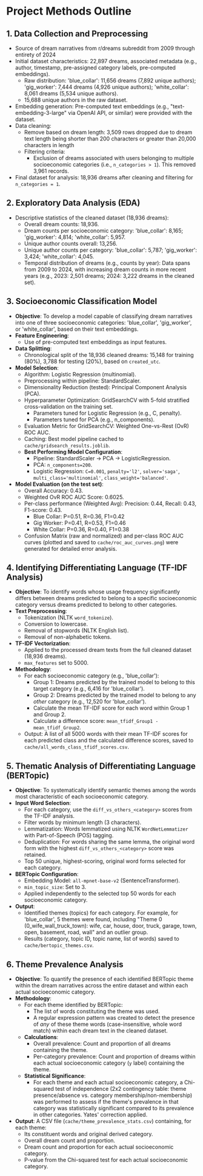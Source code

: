 # Project Methods Outline

## 1. Data Collection and Preprocessing
- Source of dream narratives from r/dreams subreddit from 2009 through entirety of 2024
- Initial dataset characteristics: 22,897 dreams, associated metadata (e.g., author, timestamp, pre-assigned category labels, pre-computed embeddings).
    - Raw distribution: 'blue_collar': 11,656 dreams (7,892 unique authors); 'gig_worker': 7,444 dreams (4,926 unique authors); 'white_collar': 8,061 dreams (5,534 unique authors).
    - 15,688 unique authors in the raw dataset.
- Embedding generation: Pre-computed text embeddings (e.g., "text-embedding-3-large" via OpenAI API, or similar) were provided with the dataset.
- Data cleaning:
    - Remove based on dream length: 3,509 rows dropped due to dream text length being shorter than 200 characters or greater than 20,000 characters in length
    - Filtering criteria:
        - Exclusion of dreams associated with users belonging to multiple socioeconomic categories (i.e., `n_categories > 1`). This removed 3,961 records.
- Final dataset for analysis: 18,936 dreams after cleaning and filtering for `n_categories = 1`.

## 2. Exploratory Data Analysis (EDA)
- Descriptive statistics of the cleaned dataset (18,936 dreams):
    - Overall dream counts: 18,936.
    - Dream counts per socioeconomic category: 'blue_collar': 8,165; 'gig_worker': 4,814; 'white_collar': 5,957.
    - Unique author counts overall: 13,256.
    - Unique author counts per category: 'blue_collar': 5,787; 'gig_worker': 3,424; 'white_collar': 4,045.
    - Temporal distribution of dreams (e.g., counts by year): Data spans from 2009 to 2024, with increasing dream counts in more recent years (e.g., 2023: 2,501 dreams; 2024: 3,222 dreams in the cleaned set).

## 3. Socioeconomic Classification Model
- **Objective**: To develop a model capable of classifying dream narratives into one of three socioeconomic categories: 'blue_collar', 'gig_worker', or 'white_collar', based on their text embeddings.
- **Feature Engineering**:
    - Use of pre-computed text embeddings as input features.
- **Data Splitting**:
    - Chronological split of the 18,936 cleaned dreams: 15,148 for training (80%), 3,788 for testing (20%), based on `created_utc`.
- **Model Selection**:
    - Algorithm: Logistic Regression (multinomial).
    - Preprocessing within pipeline: StandardScaler.
    - Dimensionality Reduction (tested): Principal Component Analysis (PCA).
    - Hyperparameter Optimization: GridSearchCV with 5-fold stratified cross-validation on the training set.
        - Parameters tuned for Logistic Regression (e.g., C, penalty).
        - Parameters tuned for PCA (e.g., n_components).
    - Evaluation Metric for GridSearchCV: Weighted One-vs-Rest (OvR) ROC AUC.
    - Caching: Best model pipeline cached to `cache/gridsearch_results.joblib`.
    - **Best Performing Model Configuration**:
        - Pipeline: StandardScaler -> PCA -> LogisticRegression.
        - PCA: `n_components=200`.
        - Logistic Regression: `C=0.001`, `penalty='l2'`, `solver='saga'`, `multi_class='multinomial'`, `class_weight='balanced'`.
- **Model Evaluation (on the test set)**:
    - Overall Accuracy: 0.43.
    - Weighted OvR ROC AUC Score: 0.6025.
    - Per-class performance (Weighted Avg): Precision: 0.44, Recall: 0.43, F1-score: 0.43.
        - Blue Collar: P=0.51, R=0.36, F1=0.42
        - Gig Worker: P=0.41, R=0.53, F1=0.46
        - White Collar: P=0.36, R=0.40, F1=0.38
    - Confusion Matrix (raw and normalized) and per-class ROC AUC curves (plotted and saved to `cache/roc_auc_curves.png`) were generated for detailed error analysis.

## 4. Identifying Differentiating Language (TF-IDF Analysis)
- **Objective**: To identify words whose usage frequency significantly differs between dreams predicted to belong to a specific socioeconomic category versus dreams predicted to belong to other categories.
- **Text Preprocessing**:
    - Tokenization (NLTK `word_tokenize`).
    - Conversion to lowercase.
    - Removal of stopwords (NLTK English list).
    - Removal of non-alphabetic tokens.
- **TF-IDF Vectorization**:
    - Applied to the processed dream texts from the full cleaned dataset (18,936 dreams).
    - `max_features` set to 5000.
- **Methodology**:
    - For each socioeconomic category (e.g., 'blue_collar'):
        - Group 1: Dreams predicted by the trained model to belong to this target category (e.g., 6,416 for 'blue_collar').
        - Group 2: Dreams predicted by the trained model to belong to any *other* category (e.g., 12,520 for 'blue_collar').
        - Calculate the mean TF-IDF score for each word within Group 1 and Group 2.
        - Calculate a difference score: `mean_tfidf_Group1 - mean_tfidf_Group2`.
    - Output: A list of all 5000 words with their mean TF-IDF scores for each predicted class and the calculated difference scores, saved to `cache/all_words_class_tfidf_scores.csv`.

## 5. Thematic Analysis of Differentiating Language (BERTopic)
- **Objective**: To systematically identify semantic themes among the words most characteristic of each socioeconomic category.
- **Input Word Selection**:
    - For each category, use the `diff_vs_others_<category>` scores from the TF-IDF analysis.
    - Filter words by minimum length (3 characters).
    - Lemmatization: Words lemmatized using NLTK `WordNetLemmatizer` with Part-of-Speech (POS) tagging.
    - Deduplication: For words sharing the same lemma, the original word form with the highest `diff_vs_others_<category>` score was retained.
    - Top 50 unique, highest-scoring, original word forms selected for each category.
- **BERTopic Configuration**:
    - Embedding Model: `all-mpnet-base-v2` (SentenceTransformer).
    - `min_topic_size`: Set to 3.
    - Applied independently to the selected top 50 words for each socioeconomic category.
- **Output**:
    - Identified themes (topics) for each category. For example, for 'blue_collar', 5 themes were found, including "Theme 0 (0_wife_wall_truck_town): wife, car, house, door, truck, garage, town, open, basement, road, wall" and an outlier group.
    - Results (category, topic ID, topic name, list of words) saved to `cache/bertopic_themes.csv`.

## 6. Theme Prevalence Analysis
- **Objective**: To quantify the presence of each identified BERTopic theme within the dream narratives across the entire dataset and within each actual socioeconomic category.
- **Methodology**:
    - For each theme identified by BERTopic:
        - The list of words constituting the theme was used.
        - A regular expression pattern was created to detect the presence of *any* of these theme words (case-insensitive, whole word match) within each dream text in the cleaned dataset.
    - **Calculations**:
        - Overall prevalence: Count and proportion of all dreams containing the theme.
        - Per-category prevalence: Count and proportion of dreams within each actual socioeconomic category (`y` label) containing the theme.
    - **Statistical Significance**:
        - For each theme and each actual socioeconomic category, a Chi-squared test of independence (2x2 contingency table: theme presence/absence vs. category membership/non-membership) was performed to assess if the theme's prevalence in that category was statistically significant compared to its prevalence in other categories. Yates' correction applied.
- **Output**: A CSV file (`cache/theme_prevalence_stats.csv`) containing, for each theme:
    - Its constituent words and original derived category.
    - Overall dream count and proportion.
    - Dream count and proportion for each actual socioeconomic category.
    - P-value from the Chi-squared test for each actual socioeconomic category.

